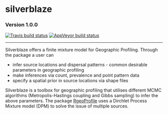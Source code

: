# silverblaze
### Version 1.0.0
[![Travis build status](https://travis-ci.org/Michael-Stevens-27/silverblaze.svg?branch=master)](https://travis-ci.org/Michael-Stevens-27/silverblaze)
[![AppVeyor build status](https://ci.appveyor.com/api/projects/status/github/Michael-Stevens-27/silverblaze?branch=master&svg=true)](https://ci.appveyor.com/project/Michael-Stevens-27/silverblaze)

--------------------------------------------------------------------------------------------------------------------------------

Silverblaze offers a finite mixture model for Geographic Profiling. Through the package a user can 

* infer source locations and dispersal patterns - common desirable parameters in geographic profiling
* make inferences via count,  prevalence and point pattern data   
* specify a spatial prior in source locations via shape files

Silverblaze is a toolbox for geographic profiling that utilises different MCMC algorithms (Metropolis-Hastings coupling and Gibbs sampling) to infer the above parameters. The package [RgeoProfile](https://github.com/bobverity/Rgeoprofile) uses a Dirchlet Process Mixture model (DPM) to solve the issue of multiple sources.           

